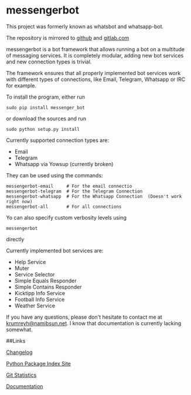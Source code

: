 # messengerbot

This project was formerly known as whatsbot and whatsapp-bot.

The repository is mirrored to [github](https://github.com/namboy94/messengerbot) and
[gitlab.com](https://gitlab.com/namboy94/messengerbot)

messengerbot is a bot framework that allows running a bot on a multitude of messaging services. It is completely
modular, adding new bot services and new connection types is trivial.

The framework ensures that all properly implemented bot services work with different types of connections, like Email,
Telegram, Whatsapp or IRC for example.

To install the program, either run

    sudo pip install messenger_bot
    
or download the sources and run

    sudo python setup.py install

Currently supported connection types are:

* Email
* Telegram
* Whatsapp via Yowsup (currently broken)

They can be used using the commands:

    messengerbot-email     # For the email connectio
    messengerbot-telegram  # For the Telegram Connection
    messengerbot-whatsapp  # For the Whatsapp Connection  (Doesn't work right now)
    messengerbot-all       # For all connections
    
Yo can also specify custom verbosity levels using

    messengerbot
    
directly

Currently implemented bot services are:

* Help Service
* Muter
* Service Selector
* Simple Equals Responder
* Simple Contains Responder
* Kicktipp Info Service
* Football Info Service
* Weather Service

If you have any questions, please don't hesitate to contact me at krumreyh@namibsun.net.
I know that documentation is currently lacking somewhat.

##Links

[Changelog](http://gitlab.namibsun.net/namboy94/messengerbot/raw/master/CHANGELOG)

[Python Package Index Site](https://pypi.python.org/pypi/messenger_bot)

[Git Statistics](http://gitlab.namibsun.net/namboy94/messengerbot/wikis/git_stats/general.html)

[Documentation](http://gitlab.namibsun.net/namboy94/messengerbot/wikis/html/index.html)